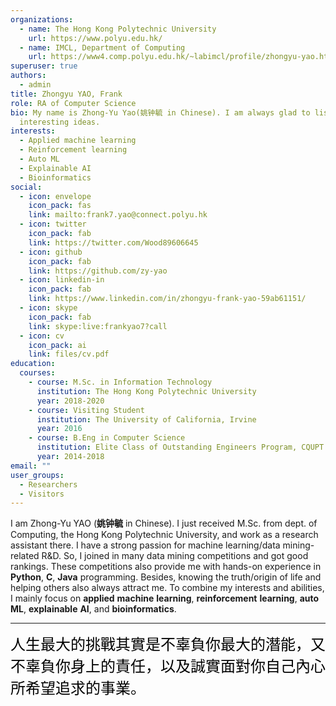 ```yaml
---
organizations:
  - name: The Hong Kong Polytechnic University
    url: https://www.polyu.edu.hk/
  - name: IMCL, Department of Computing
    url: https://www4.comp.polyu.edu.hk/~labimcl/profile/zhongyu-yao.html
superuser: true
authors:
  - admin
title: Zhongyu YAO, Frank
role: RA of Computer Science
bio: My name is Zhong-Yu Yao(姚钟毓 in Chinese). I am always glad to listen to
  interesting ideas.
interests:
  - Applied machine learning
  - Reinforcement learning
  - Auto ML
  - Explainable AI
  - Bioinformatics
social:
  - icon: envelope
    icon_pack: fas
    link: mailto:frank7.yao@connect.polyu.hk
  - icon: twitter
    icon_pack: fab
    link: https://twitter.com/Wood89606645
  - icon: github
    icon_pack: fab
    link: https://github.com/zy-yao
  - icon: linkedin-in
    icon_pack: fab
    link: https://www.linkedin.com/in/zhongyu-frank-yao-59ab61151/
  - icon: skype
    icon_pack: fab
    link: skype:live:frankyao7?call
  - icon: cv
    icon_pack: ai
    link: files/cv.pdf
education:
  courses:
    - course: M.Sc. in Information Technology
      institution: The Hong Kong Polytechnic University
      year: 2018-2020
    - course: Visiting Student
      institution: The University of California, Irvine
      year: 2016
    - course: B.Eng in Computer Science
      institution: Elite Class of Outstanding Engineers Program, CQUPT
      year: 2014-2018
email: ""
user_groups:
  - Researchers
  - Visitors
---
```

I am Zhong-Yu YAO (**姚钟毓** in Chinese). I just received M.Sc. from dept. of Computing, the Hong Kong Polytechnic University, and work as a research assistant there. I have a strong passion for machine learning/data mining-related R&D. So, I joined in many data mining competitions and got good rankings. These competitions also provide me with hands-on experience in **Python**, **C**, **Java** programming. Besides, knowing the truth/origin of life and helping others also always attract me. To combine my interests and abilities, I mainly focus on **applied** **machine** **learning**, **reinforcement** **learning**,  **auto** **ML**, **explainable** **AI**, and **bioinformatics**.
****
<font face="楷体" color=black size=5>人生最大的挑戰其實是不辜負你最大的潛能，又不辜負你身上的責任，以及誠實面對你自己內心所希望追求的事業。</font>
